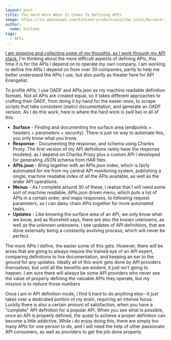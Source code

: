 ```yaml
---
layout: post
title: The Hard Work When It Comes To Defining APIs
image: https://s3.amazonaws.com/kinlane-productions2/bw-icons/bw-work-in-progress.png
author:
  name: kinlane
tags:
  - APIs
---
```

[I am stopping and collecting some of my thoughts, as I work through my API stack.](http://stack.apievangelist.com/companies.html) I'm thinking about the more difficult aspects of defining APIs, this time it is for the APIs I depend on to operate my own company. I am working to define the APIs I depend on from over 30 companies, partly to help me better understand the APIs I use, but also partly as theater here for API Evangelist.

To profile APIs, I use OADF and APIs.json as my machine readable definition formats. Not all APIs are created equal, so it takes different approaches to crafting their OADF, from doing it by hand for the easier ones, to scrape scripts that take consistent (static) documentation, and generate an OADF version. As I do this work, here is where the hard work is (will be) in all of this.

*   **Surface** - Finding and documenting the surface area (endpoints + headers + parameters + security). There is just no way to automate this, you only know what you know.
*   **Response** - Documenting the response, and schema using Charles Proxy. The first version of my API definitions rarely have the response modeled, as I depend on Charles Proxy plus a custom API I developed for generating JSON schema from HAR files.
*   **APIs.json** \- Bring together with an APIs.json index, which is fairly automated for me from my central API monitoring system, publishing a single, machine readable index of all the APIs available, as well as the wider API operations.
*   **Menus** - As I complete around 30 of these, I realize that I will need some sort of machine readable, APIs.json driven menu, which puts a list of APIs in a certain order, and maps responses, to following request parameters, so I can daisy chain APis together for more automated tasks.
*   **Updates** - Like knowing the surface area of an API, we only know what we know, and as Rumsfeld says, there are also the known unknowns, as well as the unknown unknowns. I see updates of API definitions, that are done externally being a constantly evolving process, which will never be perfect.

The more APIs I define, the easier some of this gets. However, there will be areas that are going to always require the trained eye of an API expert, comparing definitions to live documentation, and keeping an ear to the ground for any updates. Ideally all of this work gets done by API providers themselves, but until all the benefits are evident, it just isn't going to happen. I am sure there will always be some API providers who never see the value of properly defining the valuable APIs they operate, but my mission is to reduce those numbers

Once I am in API definition mode, I find it hard to do anything else--it just takes over a dedicated portion of my brain, requiring an intense focus. Luckily there is also a certain amount of satisfaction, when you have a "complete" API definition for a popular API. When you see what is possible, once an API is properly defined, the quest to achieve a proper definition can become a little addictive. While i do enjoy doing this, there are simply too many APIs for one person to do, and I will need the help of other passionate API consumers, as well as providers to get the job done properly.